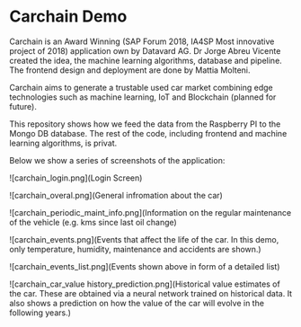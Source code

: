 # Carchain Demo

Carchain is an Award Winning (SAP Forum 2018, IA4SP Most innovative project of 2018) application own by Datavard AG. Dr Jorge Abreu Vicente created the idea, the machine learning algorithms, database and pipeline. The frontend design and deployment are done by Mattia Molteni.

Carchain aims to generate a trustable used car market combining edge technologies such as machine learning, IoT and Blockchain (planned for future). 

This repository shows how we feed the data from the Raspberry PI to the Mongo DB database. The rest of the code, including frontend and machine learning algorithms, is privat.

Below we show a series of screenshots of the application:

![carchain_login.png](Login Screen)

![carchain_overal.png](General infromation about the car)

![carchain_periodic_maint_info.png](Information on the regular maintenance of the vehicle (e.g. kms since last oil change)

![carchain_events.png](Events that affect the life of the car. In this demo, only temperature, humidity, maintenance and accidents are shown.)

![carchain_events_list.png](Events shown above in form of a detailed list)

![carchain_car_value history_prediction.png](Historical value estimates of the car. These are obtained via a neural network trained on historical data. It also shows a prediction on how the value of the car will evolve in the following years.)
